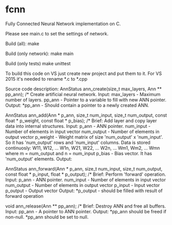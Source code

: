 # fcnn
Fully Connected Neural Network implementation on C.

Please see main.c to set the settings of network.

Build (all):
  make
  
Build (only network):
  make main
  
Build (only tests)
  make unittest

To build this code on VS just create new project and put them to it.
For VS 2015 it's needed to rename *.c to *.cpp

Source code description:
  AnnStatus ann_create(size_t max_layers, Ann ** pp_ann);
  /* Create artificial neural network.
  Input:
    max_layers - Maximum number of layers.
    pp_ann - Pointer to a variable to fill with new ANN pointer.
  Output:
    *pp_ann - Should contain a pointer to a newly created ANN. 
  
  AnnStatus ann_add(Ann * p_ann, size_t num_input, size_t num_output, const float * p_weight, const float * p_bias);
  /* Brief: Add layer and copy layer data into internal structures.
  Input:
    p_ann - ANN pointer.
    num_input - Number of elements in input vector
    num_output - Number of elements in output vector
    p_weight - Weight matrix of size 'num_output' x 'num_input'.
    So it has 'num_output' rows and 'num_input' columns.
    Data is stored continuosly:
    W11, W12, ... W1n,
    W21, W22, ... W2n,
    ...
    Wm1, Wm2, ... Wmn
    where m = num_output and n = num_input
    p_bias - Bias vector. It has 'num_output' elements.
  Output:
    <none>

  AnnStatus ann_forward(Ann * p_ann, size_t num_input, size_t num_output, const float * p_input, float * p_output);
  /* Brief: Perform 'forward' operation.
  Input:
    p_ann - ANN pointer.
    num_input - Number of elements in input vector
    num_output - Number of elements in output vector
    p_input - Input vector
    p_output - Output vector
  Output:
    *p_output - should be filled with result of forward operation

  void ann_release(Ann ** pp_ann);
   /* Brief: Destroy ANN and free all buffers.
  Input:
    pp_ann - A pointer to ANN pointer.
  Output:
    *pp_ann should be freed if non-null.
    *pp_ann should be set to null.
  